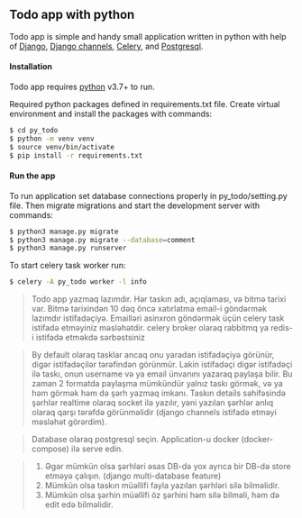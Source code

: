 ## Todo app with python

Todo app is simple and handy small application written in python with help of  [Django](https://www.djangoproject.com/), 
[Django channels](https://channels.readthedocs.io/en/latest/), 
[Celery](https://docs.celeryproject.org/en/master/index.html), and 
[Postgresql](https://www.postgresql.org/).


#### Installation
Todo app requires [python](https://python.org/) v3.7+ to run.

Required python packages defined in requirements.txt file. 
Create virtual environment and install the packages with commands:
```sh
$ cd py_todo
$ python -m venv venv
$ source venv/bin/activate
$ pip install -r requirements.txt
```

#### Run the app 
To run application set database connections properly in py_todo/setting.py file.
Then migrate migrations and start the development server with commands:
```sh
$ python3 manage.py migrate
$ python3 manage.py migrate --database=comment
$ python3 manage.py runserver
```


To start celery task worker run:
```sh
$ celery -A py_todo worker -l info
```

>Todo app yazmaq lazımdır. Hər taskın adı, açıqlaması, və bitmə tarixi var. Bitmə tarixindən 10 dəq öncə xatırlatma email-i göndərmək lazımdır istifadəçiyə. Emailləri asinxron göndərmək üçün celery task istifadə etməyiniz məsləhətdir. celery broker olaraq rabbitmq ya redis-i istifadə etməkdə sərbəstsiniz

>By default olaraq tasklar ancaq onu yaradan istifadəçiyə görünür, digər istifadəçilər tərəfindən görünmür. Lakin istifadəçi digər istifadəçi ilə taskı, onun username və ya email ünvanını yazaraq paylaşa bilir. Bu zaman 2 formatda paylaşma mümkündür yalnız taskı görmək, və ya həm görmək həm də şərh yazmaq imkanı. Taskın details səhifəsində şərhlər realtime olaraq socket ilə yazılır, yəni yazılan şərhlər anlıq olaraq qarşı tərəfdə görünməlidir (django channels istifadə etməyi məsləhət görərdim).

>Database olaraq postgresql seçin. Application-u docker (docker-compose) ilə serve edin.

>1) Əgər mümkün olsa şərhləri əsas DB-də yox ayrıca bir DB-də store etməyə çalışın. (django multi-database feature)
>2) Mümkün olsa taskın müəllifi fayla yazılan şərhləri silə bilməlidir.
>3) Mümkün olsa şərhin müəllifi öz şərhini həm silə bilməli, həm də edit edə bilməlidir.
